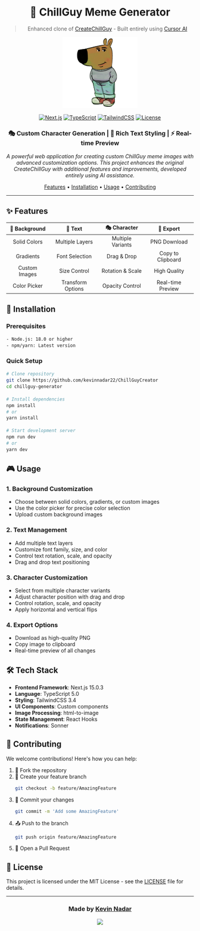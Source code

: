<div align="center">

# 🎨 ChillGuy Meme Generator

> Enhanced clone of [CreateChillGuy](http://createchillguy.vercel.app/) - Built entirely using [Cursor AI](https://cursor.sh/)

<img src="public/variants/1.png" alt="ChillGuy Logo" width="200"/>

[![Next.js](https://img.shields.io/badge/Next.js-15.0.3-black?logo=next.js)](https://nextjs.org/)
[![TypeScript](https://img.shields.io/badge/TypeScript-5.0-blue?logo=typescript)](https://www.typescriptlang.org/)
[![TailwindCSS](https://img.shields.io/badge/TailwindCSS-3.4-blue?logo=tailwind-css)](https://tailwindcss.com/)
[![License](https://img.shields.io/badge/License-MIT-green.svg)](LICENSE)

### 🎭 Custom Character Generation | 🎨 Rich Text Styling | ⚡ Real-time Preview

*A powerful web application for creating custom ChillGuy meme images with advanced customization options. This project enhances the original CreateChillGuy with additional features and improvements, developed entirely using AI assistance.*

[Features](#-features) •
[Installation](#-installation) •
[Usage](#-usage) •
[Contributing](#-contributing)

</div>

---

## ✨ Features

<div align="center">

| 🎨 Background | 📝 Text | 🎭 Character | 💾 Export |
|:------------:|:-------:|:------------:|:---------:|
| Solid Colors | Multiple Layers | Multiple Variants | PNG Download |
| Gradients | Font Selection | Drag & Drop | Copy to Clipboard |
| Custom Images | Size Control | Rotation & Scale | High Quality |
| Color Picker | Transform Options | Opacity Control | Real-time Preview |

</div>

## 🚀 Installation

### Prerequisites
```bash
- Node.js: 18.0 or higher
- npm/yarn: Latest version
```

### Quick Setup
```bash
# Clone repository
git clone https://github.com/kevinnadar22/ChillGuyCreator
cd chillguy-generator

# Install dependencies
npm install
# or
yarn install

# Start development server
npm run dev
# or
yarn dev
```

## 🎮 Usage

### 1. Background Customization
- Choose between solid colors, gradients, or custom images
- Use the color picker for precise color selection
- Upload custom background images

### 2. Text Management
- Add multiple text layers
- Customize font family, size, and color
- Control text rotation, scale, and opacity
- Drag and drop text positioning

### 3. Character Customization
- Select from multiple character variants
- Adjust character position with drag and drop
- Control rotation, scale, and opacity
- Apply horizontal and vertical flips

### 4. Export Options
- Download as high-quality PNG
- Copy image to clipboard
- Real-time preview of all changes

## 🛠️ Tech Stack

- **Frontend Framework**: Next.js 15.0.3
- **Language**: TypeScript 5.0
- **Styling**: TailwindCSS 3.4
- **UI Components**: Custom components
- **Image Processing**: html-to-image
- **State Management**: React Hooks
- **Notifications**: Sonner

## 🤝 Contributing

We welcome contributions! Here's how you can help:

1. 🍴 Fork the repository
2. 🌿 Create your feature branch
   ```bash
   git checkout -b feature/AmazingFeature
   ```
3. 💫 Commit your changes
   ```bash
   git commit -m 'Add some AmazingFeature'
   ```
4. 📤 Push to the branch
   ```bash
   git push origin feature/AmazingFeature
   ```
5. 🎉 Open a Pull Request

## 📄 License

This project is licensed under the MIT License - see the [LICENSE](LICENSE) file for details.

---

<div align="center">

### Made by [Kevin Nadar](https://github.com/kevinnadar22)

<p align="center">
  <a href="https://github.com/kevinnadar22">
    <img src="https://img.shields.io/badge/GitHub-Follow-black?style=for-the-badge&logo=github">
  </a>
</p>

</div>
